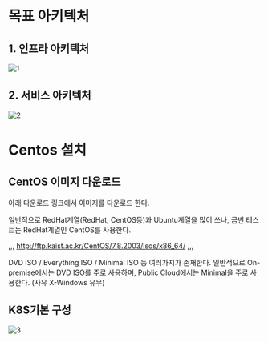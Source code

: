 # 목표 아키텍처
## 1. 인프라 아키텍처
![1](https://user-images.githubusercontent.com/53555895/82279300-2b2afa80-99c7-11ea-829a-7893e925812e.PNG)

## 2. 서비스 아키텍처
![2](https://user-images.githubusercontent.com/53555895/82279301-2bc39100-99c7-11ea-9ebb-55ff9b6bb3e0.PNG)


# Centos 설치

## CentOS 이미지 다운로드

아래 다운로드 링크에서 이미지를 다운로드 한다.

일반적으로 RedHat계열(RedHat, CentOS등)과 Ubuntu계열을 많이 쓰나, 금번 테스트는 RedHat계열인 CentOS를 사용한다.


,,,
http://ftp.kaist.ac.kr/CentOS/7.8.2003/isos/x86_64/
,,,

DVD ISO / Everything ISO / Minimal ISO 등 여러가지가 존재한다.
일반적으로 On-premise에서는 DVD ISO를 주로 사용하며, Public Cloud에서는 Minimal을 주로 사용한다.
(사유 X-Windows 유무)






## K8S기본 구성
![3](https://user-images.githubusercontent.com/53555895/82279296-29f9cd80-99c7-11ea-91f0-c83ec1acc703.jpg)
